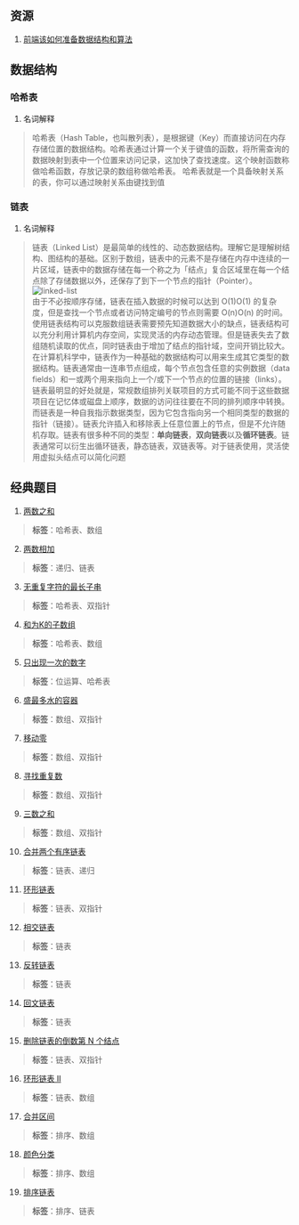 ## 资源
1. [前端该如何准备数据结构和算法](https://juejin.cn/post/6844903919722692621)
## 数据结构
### 哈希表
1. 名词解释
>哈希表（Hash Table，也叫散列表），是根据键（Key）而直接访问在内存存储位置的数据结构。哈希表通过计算一个关于键值的函数，将所需查询的数据映射到表中一个位置来访问记录，这加快了查找速度。这个映射函数称做哈希函数，存放记录的数组称做哈希表。
>哈希表就是一个具备映射关系的表，你可以通过映射关系由键找到值

### 链表
1. 名词解释
>链表（Linked List）是最简单的线性的、动态数据结构。理解它是理解树结构、图结构的基础。区别于数组，链表中的元素不是存储在内存中连续的一片区域，链表中的数据存储在每一个称之为「结点」复合区域里在每一个结点除了存储数据以外，还保存了到下一个节点的指针（Pointer）。![linked-list](/linked-list.png)  
>由于不必按顺序存储，链表在插入数据的时候可以达到 O(1)O(1) 的复杂度，但是查找一个节点或者访问特定编号的节点则需要 O(n)O(n) 的时间。使用链表结构可以克服数组链表需要预先知道数据大小的缺点，链表结构可以充分利用计算机内存空间，实现灵活的内存动态管理。但是链表失去了数组随机读取的优点，同时链表由于增加了结点的指针域，空间开销比较大。在计算机科学中，链表作为一种基础的数据结构可以用来生成其它类型的数据结构。链表通常由一连串节点组成，每个节点包含任意的实例数据（data fields）和一或两个用来指向上一个/或下一个节点的位置的链接（links）。链表最明显的好处就是，常规数组排列关联项目的方式可能不同于这些数据项目在记忆体或磁盘上顺序，数据的访问往往要在不同的排列顺序中转换。而链表是一种自我指示数据类型，因为它包含指向另一个相同类型的数据的指针（链接）。链表允许插入和移除表上任意位置上的节点，但是不允许随机存取。链表有很多种不同的类型：**单向链表**，**双向链表**以及**循环链表**。链表通常可以衍生出循环链表，静态链表，双链表等。对于链表使用，灵活使用虚拟头结点可以简化问题
## 经典题目  
1. [两数之和](https://leetcode-cn.com/problems/two-sum/)  
>**标签**：哈希表、数组  
2. [两数相加](https://leetcode-cn.com/problems/add-two-numbers/)  
>**标签**：递归、链表  
3. [无重复字符的最长子串](https://leetcode-cn.com/problems/longest-substring-without-repeating-characters/)
>**标签**：哈希表、双指针
4. [和为K的子数组](https://leetcode-cn.com/problems/subarray-sum-equals-k/)
>**标签**：哈希表、数组   
5. [只出现一次的数字](https://leetcode-cn.com/problems/single-number/)
>**标签**：位运算、哈希表  
6. [ 盛最多水的容器](https://leetcode-cn.com/problems/container-with-most-water/)
>**标签**：数组、双指针  
7. [移动零](https://leetcode-cn.com/problems/move-zeroes/)
>**标签**：数组、双指针  
8. [寻找重复数](https://leetcode-cn.com/problems/find-the-duplicate-number/)
>**标签**：数组、双指针 
9. [三数之和](https://leetcode-cn.com/problems/3sum/)
>**标签**：数组、双指针 
10. [合并两个有序链表](https://leetcode-cn.com/problems/merge-two-sorted-lists/)
>**标签**：链表、递归 
11. [环形链表](https://leetcode-cn.com/problems/linked-list-cycle/)
>**标签**：链表、双指针 
12. [相交链表](https://leetcode-cn.com/problems/intersection-of-two-linked-lists/)
>**标签**：链表
13. [反转链表](https://leetcode-cn.com/problems/reverse-linked-list/)
>**标签**：链表
14. [回文链表](https://leetcode-cn.com/problems/palindrome-linked-list/)
>**标签**：链表
15. [删除链表的倒数第 N 个结点](https://leetcode-cn.com/problems/remove-nth-node-from-end-of-list/)
>**标签**：链表、双指针
16. [环形链表 II](https://leetcode-cn.com/problems/linked-list-cycle-ii/)
>**标签**：链表、数组
17. [合并区间](https://leetcode-cn.com/problems/merge-intervals/)
>**标签**：排序、数组
18. [颜色分类](https://leetcode-cn.com/problems/sort-colors/)
>**标签**：排序、数组
19. [排序链表](https://leetcode-cn.com/problems/sort-list/)
>**标签**：排序、链表










